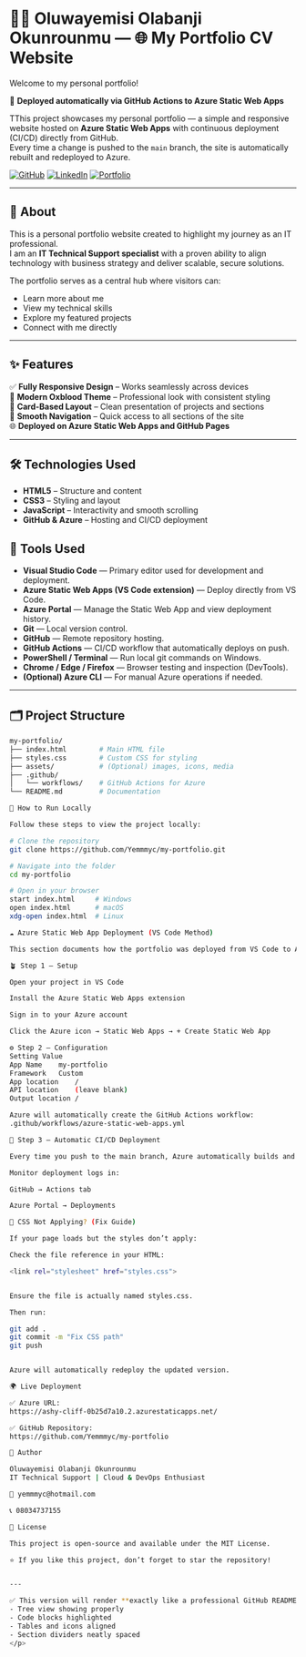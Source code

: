<p align="left">

# 🧑‍💼 Oluwayemisi Olabanji Okunrounmu — 🌐 My Portfolio CV Website

Welcome to my personal portfolio! 

🚀 **Deployed automatically via GitHub Actions to Azure Static Web Apps**

TThis project showcases my personal portfolio — a simple and responsive website hosted on **Azure Static Web Apps** with continuous deployment (CI/CD) directly from GitHub.  
Every time a change is pushed to the `main` branch, the site is automatically rebuilt and redeployed to Azure.

[![GitHub](https://img.shields.io/badge/GitHub-000000?style=for-the-badge&logo=github&logoColor=white)](https://github.com/Yemmmyc)
[![LinkedIn](https://img.shields.io/badge/LinkedIn-0A66C2?style=for-the-badge&logo=linkedin&logoColor=white)](https://www.linkedin.com/in/oluwayemisi-okunrounmu-13936a18)
[![Portfolio](https://img.shields.io/badge/Portfolio-FF4088?style=for-the-badge&logo=vercel&logoColor=white)](https://ashy-cliff-0b25d7a10.2.azurestaticapps.net/)

---

## 🧭 About

This is a personal portfolio website created to highlight my journey as an IT professional.  
I am an **IT Technical Support specialist** with a proven ability to align technology with business strategy and deliver scalable, secure solutions.

The portfolio serves as a central hub where visitors can:
- Learn more about me  
- View my technical skills  
- Explore my featured projects  
- Connect with me directly  

---

## ✨ Features

✅ **Fully Responsive Design** – Works seamlessly across devices  
🎨 **Modern Oxblood Theme** – Professional look with consistent styling  
🧱 **Card-Based Layout** – Clean presentation of projects and sections  
🧭 **Smooth Navigation** – Quick access to all sections of the site  
🌐 **Deployed on Azure Static Web Apps and GitHub Pages**

---

## 🛠️ Technologies Used

- **HTML5** – Structure and content  
- **CSS3** – Styling and layout  
- **JavaScript** – Interactivity and smooth scrolling  
- **GitHub & Azure** – Hosting and CI/CD deployment  

## 🧩 Tools Used

- **Visual Studio Code** — Primary editor used for development and deployment.
- **Azure Static Web Apps (VS Code extension)** — Deploy directly from VS Code.
- **Azure Portal** — Manage the Static Web App and view deployment history.
- **Git** — Local version control.
- **GitHub** — Remote repository hosting.
- **GitHub Actions** — CI/CD workflow that automatically deploys on push.
- **PowerShell / Terminal** — Run local git commands on Windows.
- **Chrome / Edge / Firefox** — Browser testing and inspection (DevTools).
- **(Optional) Azure CLI** — For manual Azure operations if needed.

---

## 🗂 Project Structure

```bash
my-portfolio/
├── index.html        # Main HTML file
├── styles.css        # Custom CSS for styling
├── assets/           # (Optional) images, icons, media
├── .github/
│   └── workflows/    # GitHub Actions for Azure
└── README.md         # Documentation

🚀 How to Run Locally

Follow these steps to view the project locally:

# Clone the repository
git clone https://github.com/Yemmmyc/my-portfolio.git

# Navigate into the folder
cd my-portfolio

# Open in your browser
start index.html     # Windows
open index.html      # macOS
xdg-open index.html  # Linux

☁️ Azure Static Web App Deployment (VS Code Method)

This section documents how the portfolio was deployed from VS Code to Azure Static Web Apps using GitHub Actions.

🪴 Step 1 — Setup

Open your project in VS Code

Install the Azure Static Web Apps extension

Sign in to your Azure account

Click the Azure icon → Static Web Apps → + Create Static Web App

⚙️ Step 2 — Configuration
Setting	Value
App Name	my-portfolio
Framework	Custom
App location	/
API location	(leave blank)
Output location	/

Azure will automatically create the GitHub Actions workflow:
.github/workflows/azure-static-web-apps.yml

🔁 Step 3 — Automatic CI/CD Deployment

Every time you push to the main branch, Azure automatically builds and redeploys your site.

Monitor deployment logs in:

GitHub → Actions tab

Azure Portal → Deployments

🎨 CSS Not Applying? (Fix Guide)

If your page loads but the styles don’t apply:

Check the file reference in your HTML:

<link rel="stylesheet" href="styles.css">


Ensure the file is actually named styles.css.

Then run:

git add .
git commit -m "Fix CSS path"
git push


Azure will automatically redeploy the updated version.

🌍 Live Deployment

✅ Azure URL:
https://ashy-cliff-0b25d7a10.2.azurestaticapps.net/

✅ GitHub Repository:
https://github.com/Yemmmyc/my-portfolio

👤 Author

Oluwayemisi Olabanji Okunrounmu
IT Technical Support | Cloud & DevOps Enthusiast

📧 yemmmyc@hotmail.com

📞 08034737155

📝 License

This project is open-source and available under the MIT License.

⭐️ If you like this project, don’t forget to star the repository!


---

✅ This version will render **exactly like a professional GitHub README**, with:
- Tree view showing properly  
- Code blocks highlighted  
- Tables and icons aligned  
- Section dividers neatly spaced  
</p>


